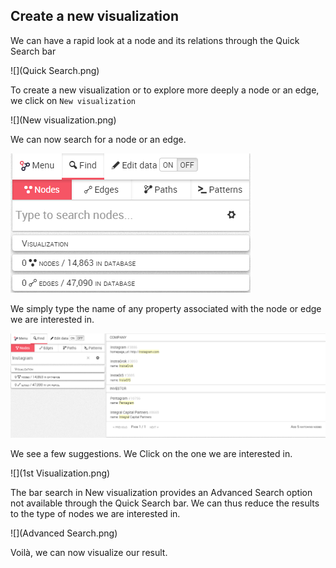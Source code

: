 ## Create a new visualization

We can have a rapid look at a node and its relations through the Quick Search bar

![](Quick Search.png)

To create a new visualization or to explore more deeply a node or an edge, we click on ```New visualization```


![](New visualization.png)

We can now search for a node or an edge.

![](Find.png)


We simply type the name of any property associated with the node or edge we are interested in.

![](Find_Example.png)

We see a few suggestions. We Click on the one we are interested in.

![](1st Visualization.png)

The bar search in New visualization provides an Advanced Search option not available through the Quick Search bar. We can thus reduce the results to the type of nodes we are interested in.

![](Advanced Search.png)

Voilà, we can now visualize our result.
